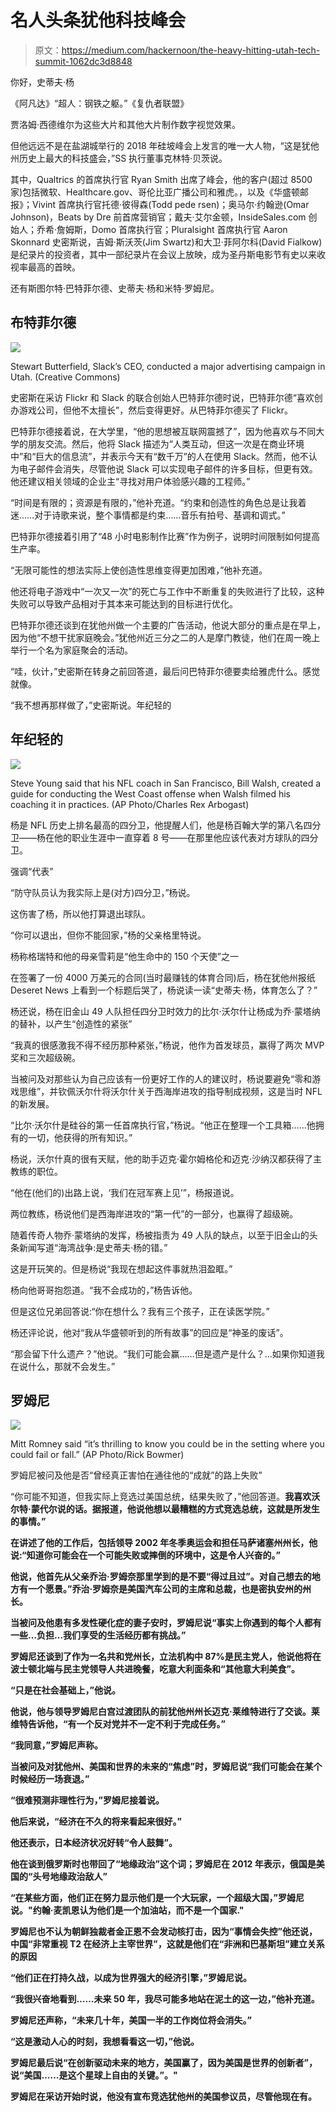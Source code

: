 # 名人头条犹他科技峰会

> 原文：<https://medium.com/hackernoon/the-heavy-hitting-utah-tech-summit-1062dc3d8848>

你好，史蒂夫·杨

《阿凡达》“超人：钢铁之躯。”《复仇者联盟》

贾洛姆·西德维尔为这些大片和其他大片制作数字视觉效果。

但他远远不是在盐湖城举行的 2018 年硅坡峰会上发言的唯一大人物，“这是犹他州历史上最大的科技盛会，”SS 执行董事克林特·贝茨说。

其中，Qualtrics 的首席执行官 Ryan Smith 出席了峰会，他的客户(超过 8500 家)包括微软、Healthcare.gov、哥伦比亚广播公司和雅虎。，以及《华盛顿邮报》；Vivint 首席执行官托德·彼得森(Todd pede rsen)；奥马尔·约翰逊(Omar Johnson)，Beats by Dre 前首席营销官；戴夫·艾尔金顿，InsideSales.com 创始人；乔希·詹姆斯，Domo 首席执行官；Pluralsight 首席执行官 Aaron Skonnard 史密斯说，吉姆·斯沃茨(Jim Swartz)和大卫·菲阿尔科(David Fialkow)是纪录片的投资者，其中一部纪录片在会议上放映，成为圣丹斯电影节有史以来收视率最高的首映。

还有斯图尔特·巴特菲尔德、史蒂夫·杨和米特·罗姆尼。

## 布特菲尔德

![](img/4b6b1fbb016392a20ff8a5a38002d36e.png)

Stewart Butterfield, Slack’s CEO, conducted a major advertising campaign in Utah. (Creative Commons)

史密斯在采访 Flickr 和 Slack 的联合创始人巴特菲尔德时说，巴特菲尔德“喜欢创办游戏公司，但他不太擅长”，然后变得更好。从巴特菲尔德买了 Flickr。

巴特菲尔德接着说，在大学里，“他的思想被互联网震撼了”，因为他喜欢与不同大学的朋友交流。然后，他将 Slack 描述为“人类互动，但这一次是在商业环境中”和“巨大的信息流”，并表示今天有“数千万”的人在使用 Slack。然而，他不认为电子邮件会消失，尽管他说 Slack 可以实现电子邮件的许多目标，但更有效。他还建议相关领域的企业主“寻找对用户体验感兴趣的工程师。”

“时间是有限的；资源是有限的，”他补充道。“约束和创造性的角色总是让我着迷……对于诗歌来说，整个事情都是约束……音乐有拍号、基调和调式。”

巴特菲尔德接着引用了“48 小时电影制作比赛”作为例子，说明时间限制如何提高生产率。

“无限可能性的想法实际上使创造性思维变得更加困难，”他补充道。

他还将电子游戏中“一次又一次”的死亡与工作中不断重复的失败进行了比较，这种失败可以导致产品相对于其本来可能达到的目标进行优化。

巴特菲尔德还谈到在犹他州做一个主要的广告活动，他说大部分的重点是在早上，因为他“不想干扰家庭晚会。”犹他州近三分之二的人是摩门教徒，他们在周一晚上举行一个名为家庭聚会的活动。

“哇，伙计，”史密斯在转身之前回答道，最后问巴特菲尔德要卖给雅虎什么。感觉就像。

“我不想再那样做了，”史密斯说。年纪轻的

## 年纪轻的

![](img/3f41299d371e579c61bcee83698ceed2.png)

Steve Young said that his NFL coach in San Francisco, Bill Walsh, created a guide for conducting the West Coast offense when Walsh filmed his coaching it in practices. (AP Photo/Charles Rex Arbogast)

杨是 NFL 历史上排名最高的四分卫，他提醒人们，他是杨百翰大学的第八名四分卫——杨在他的职业生涯中一直穿着 8 号——在那里他应该代表对方球队的四分卫。

强调“代表”

“防守队员认为我实际上是(对方)四分卫，”杨说。

这伤害了杨，所以他打算退出球队。

“你可以退出，但你不能回家，”杨的父亲格里特说。

杨称格瑞特和他的母亲雪莉是“他生命中的 150 个天使”之一

在签署了一份 4000 万美元的合同(当时最赚钱的体育合同)后，杨在犹他州报纸 Deseret News 上看到一个标题后哭了，杨说读一读“史蒂夫·杨，体育怎么了？”

杨还说，杨在旧金山 49 人队担任四分卫时效力的比尔·沃尔什让杨成为乔·蒙塔纳的替补，以产生“创造性的紧张”

“我真的很感激我不得不经历那种紧张，”杨说，他作为首发球员，赢得了两次 MVP 奖和三次超级碗。

当被问及对那些认为自己应该有一份更好工作的人的建议时，杨说要避免“零和游戏思维”，并钦佩沃尔什将沃尔什关于西海岸进攻的指导制成视频，这是当时 NFL 的新发展。

“比尔·沃尔什是硅谷的第一任首席执行官，”杨说。“他正在整理一个工具箱……他拥有的一切，他获得的所有知识。”

杨说，沃尔什真的很有天赋，他的助手迈克·霍尔姆格伦和迈克·沙纳汉都获得了主教练的职位。

“他在(他们的)出路上说，‘我们在冠军赛上见’”，杨报道说。

两位教练，杨说他们是西海岸进攻的“第一代”的一部分，也赢得了超级碗。

随着传奇人物乔·蒙塔纳的发挥，杨被指责为 49 人队的缺点，以至于旧金山的头条新闻写道“海湾战争:是史蒂夫·杨的错。”

这是开玩笑的。但是杨说“我现在想起这件事就热泪盈眶。”

杨向他哥哥抱怨道。“我不会成功的，”杨告诉他。

但是这位兄弟回答说:“你在想什么？我有三个孩子，正在读医学院。”

杨还评论说，他对“我从华盛顿听到的所有故事”的回应是“神圣的废话”。

“那会留下什么遗产？”他说。“我们可能会赢……但是遗产是什么？…如果你知道我在说什么，那就不会发生。”

## 罗姆尼

![](img/d7ba6a46575444b08fa137e80a9cd3ce.png)

Mitt Romney said “it’s thrilling to know you could be in the setting where you could fail or fall.” (AP Photo/Rick Bowmer)

罗姆尼被问及他是否“曾经真正害怕在通往他的“成就”的路上失败”

“你可能不知道，但我实际上竞选过美国总统，结果失败了，”他回答道。**我喜欢沃尔特·蒙代尔说的话。据报道，他说他想以最糟糕的方式竞选总统，这就是所发生的事情。”**

**在讲述了他的工作后，包括领导 2002 年冬季奥运会和担任马萨诸塞州州长，他说:“知道你可能会在一个可能失败或摔倒的环境中，这是令人兴奋的。”**

**他说，他首先从父亲乔治·罗姆奈那里学到的是不要“得过且过”。对自己想去的地方有一个愿景。”乔治·罗姆奈是美国汽车公司的主席和总裁，也是密执安州的州长。**

**当被问及他患有多发性硬化症的妻子安时，罗姆尼说“事实上你遇到的每个人都有一些…负担…我们享受的生活经历都有挑战。”**

**罗姆尼还谈到了作为一名共和党州长，立法机构中 87%是民主党人，他说他将在波士顿北端与民主党领导人共进晚餐，吃意大利面条和“其他意大利美食”。**

**“只是在社会基础上，”他说。**

**他说，他与领导罗姆尼白宫过渡团队的前犹他州州长迈克·莱维特进行了交谈。莱维特告诉他，“有一个反对党并不一定不利于完成任务。”**

**“我同意，”罗姆尼声称。**

**当被问及对犹他州、美国和世界的未来的“焦虑”时，罗姆尼说“我们可能会在某个时候经历一场衰退。”**

**“很难预测非理性行为，”罗姆尼接着说。**

**他后来说，“经济在不久的将来看起来很好。”**

**他还表示，日本经济状况好转“令人鼓舞”。**

**他在谈到俄罗斯时也带回了“地缘政治”这个词；罗姆尼在 2012 年表示，俄国是美国的“头号地缘政治敌人”**

**“在某些方面，他们正在努力显示他们是一个大玩家，一个超级大国，”罗姆尼说。"约翰·麦凯恩认为他们是一个加油站，而不是一个国家."**

**罗姆尼也不认为朝鲜独裁者金正恩不会发动核打击，因为“事情会失控”他还说，中国“非常重视 T2 在经济上主宰世界”，这就是他们在“非洲和巴基斯坦”建立关系的原因**

**“他们正在打持久战，以成为世界强大的经济引擎，”罗姆尼说。**

**“我很兴奋地看到……未来 50 年，我尽可能多地站在泥土的这一边，”他补充道。**

**罗姆尼还声称，“未来几十年，美国一半的工作岗位将会消失。”**

**“这是激动人心的时刻，我想看看这一切，”他说。**

**罗姆尼最后说“在创新驱动未来的地方，美国赢了，因为美国是世界的创新者”，说“美国……是这个星球上自由的关键。”。"**

**罗姆尼在采访开始时说，他没有宣布竞选犹他州的美国参议员，尽管他现在有。**